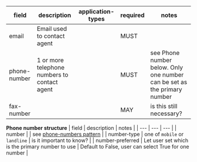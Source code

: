 | field | description | application-types | required | notes |
| --- | --- | --- | --- | --- |
| email | Email used to contact agent | | MUST |  |
| phone-number | 1 or more telephone numbers to contact agent | | MUST | see Phone number below. Only one number can be set as the primary number |
| fax-number | | | MAY | is this still necessary? |

**Phone number structure**
| field | description | notes |
| --- | --- | --- | 
| number | | see [phone-numbers pattern](https://design-system.service.gov.uk/patterns/phone-numbers/) |
| number-type | one of `mobile` or `landline` | is it important to know? |
| number-preferred | Let user set which is the primary number to use | Default to False, user can select True for one number |
